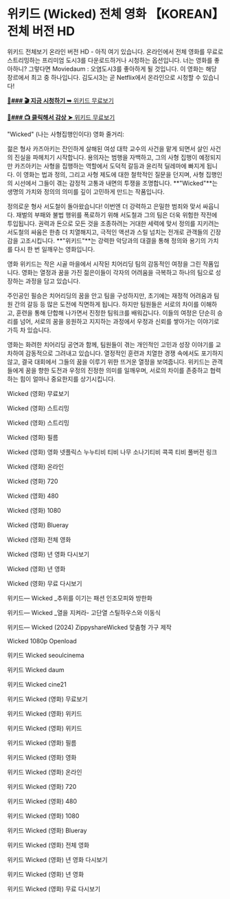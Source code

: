 # 위키드 (Wicked) 전체 영화 【KOREAN】전체 버전 HD
위키드 전체보기 온라인 버전 HD - 아직 여기 있습니다. 온라인에서 전체 영화를 무료로 스트리밍하는 프리미엄 도시3를 다운로드하거나 시청하는 옵션입니다. 너는 영화를 좋아하니? 그렇다면 Moviedaum : 오염도시3를 좋아하게 될 것입니다. 이 영화는 해당 장르에서 최고 중 하나입니다. 김도시3는 곧 Netflix에서 온라인으로 시청할 수 있습니다!

[🔗**### 🎬 지금 시청하기 ➥** 위키드 무료보기](https://bit.ly/wicked-korean)

[🎥**### 📺 클릭해서 감상 ➤** 위키드 무료보기](https://bit.ly/wicked-korean)

"Wicked" (나는 사형집행인이다) 영화 줄거리:

젊은 형사 카즈아키는 잔인하게 살해된 여성 대학 교수의 사건을 맡게 되면서 살인 사건의 진실을 파헤치기 시작합니다. 용의자는 범행을 자백하고, 그의 사형 집행이 예정되지만 카즈아키는 사형을 집행하는 역할에서 도덕적 갈등과 윤리적 딜레마에 빠지게 됩니다. 이 영화는 법과 정의, 그리고 사형 제도에 대한 철학적인 질문을 던지며, 사형 집행인의 시선에서 그들이 겪는 감정적 고통과 내면의 투쟁을 조명합니다. **"Wicked"**는 생명의 가치와 정의의 의미를 깊이 고민하게 만드는 작품입니다.

정의로운 형사 서도철이 돌아왔습니다! 이번엔 더 강력하고 은밀한 범죄와 맞서 싸웁니다. 재벌의 부패와 불법 행위를 폭로하기 위해 서도철과 그의 팀은 더욱 위험한 작전에 투입됩니다. 권력과 돈으로 모든 것을 조종하려는 거대한 세력에 맞서 정의를 지키려는 서도철의 싸움은 한층 더 치열해지고, 극적인 액션과 스릴 넘치는 전개로 관객들의 긴장감을 고조시킵니다. **"위키드"**는 강력한 악당과의 대결을 통해 정의와 용기의 가치를 다시 한 번 일깨우는 영화입니다.

영화 위키드는 작은 시골 마을에서 시작된 치어리딩 팀의 감동적인 여정을 그린 작품입니다. 영화는 열정과 꿈을 가진 젊은이들이 각자의 어려움을 극복하고 하나의 팀으로 성장하는 과정을 담고 있습니다.

주인공인 필승은 치어리딩의 꿈을 안고 팀을 구성하지만, 초기에는 재정적 어려움과 팀원 간의 갈등 등 많은 도전에 직면하게 됩니다. 하지만 팀원들은 서로의 차이를 이해하고, 훈련을 통해 단합해 나가면서 진정한 팀워크를 배워갑니다. 이들의 여정은 단순히 승리를 넘어, 서로의 꿈을 응원하고 지지하는 과정에서 우정과 신뢰를 쌓아가는 이야기로 가득 차 있습니다.

영화는 화려한 치어리딩 공연과 함께, 팀원들이 겪는 개인적인 고민과 성장 이야기를 교차하여 감동적으로 그려내고 있습니다. 열정적인 훈련과 치열한 경쟁 속에서도 포기하지 않고, 결국 대회에서 그들의 꿈을 이루기 위한 뜨거운 열정을 보여줍니다. 위키드는 관객들에게 꿈을 향한 도전과 우정의 진정한 의미를 일깨우며, 서로의 차이를 존중하고 협력하는 힘이 얼마나 중요한지를 상기시킵니다.

Wicked (영화) 무료보기

Wicked (영화) 스트리밍

Wicked (영화) 스트리밍

Wicked (영화) 필름

Wicked (영화) 영화 넷플릭스 누누티비 티비 나무 소나기티비 콕콕 티비 풀버전 링크

Wicked (영화) 온라인

Wicked (영화) 720

Wicked (영화) 480

Wicked (영화) 1080

Wicked (영화) Blueray

Wicked (영화) 전체 영화

Wicked (영화) 년 영화 다시보기

Wicked (영화) 년 영화

Wicked (영화) 무료 다시보기

위키드— Wicked _추위를 이기는 패션 인조모피와 방한화

위키드— Wicked _열을 지켜라- 고단열 스틸하우스와 이동식

위키드— Wicked (2024) ZippyshareWicked 맞춤형 가구 제작

Wicked 1080p Openload

위키드 Wicked seoulcinema

위키드 Wicked daum

위키드 Wicked cine21

위키드 Wicked (영화) 무료보기

위키드 Wicked (영화) 위키드

위키드 Wicked (영화) 위키드

위키드 Wicked (영화) 필름

위키드 Wicked (영화) 영화

위키드 Wicked (영화) 온라인

위키드 Wicked (영화) 720

위키드 Wicked (영화) 480

위키드 Wicked (영화) 1080

위키드 Wicked (영화) Blueray

위키드 Wicked (영화) 전체 영화

위키드 Wicked (영화) 년 영화 다시보기

위키드 Wicked (영화) 년 영화

위키드 Wicked (영화) 무료 다시보기

